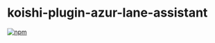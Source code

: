 # koishi-plugin-azur-lane-assistant

[![npm](https://img.shields.io/npm/v/koishi-plugin-azur-lane-assistant?style=flat-square)](https://www.npmjs.com/package/koishi-plugin-azur-lane-assistant)


